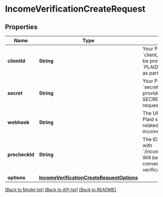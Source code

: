 # IncomeVerificationCreateRequest

## Properties
Name | Type | Description | Notes
------------ | ------------- | ------------- | -------------
**clientId** | **String** | Your Plaid API &#x60;client_id&#x60;. The &#x60;client_id&#x60; is required and may be provided either in the &#x60;PLAID-CLIENT-ID&#x60; header or as part of a request body. | [optional] 
**secret** | **String** | Your Plaid API &#x60;secret&#x60;. The &#x60;secret&#x60; is required and may be provided either in the &#x60;PLAID-SECRET&#x60; header or as part of a request body. | [optional] 
**webhook** | **String** | The URL endpoint to which Plaid should send webhooks related to the progress of the income verification process. | 
**precheckId** | **String** | The ID of a precheck created with &#x60;/income/verification/precheck&#x60;. Will be used to improve conversion of the income verification flow. | [optional] 
**options** | [**IncomeVerificationCreateRequestOptions**](IncomeVerificationCreateRequestOptions.md) |  | [optional] 

[[Back to Model list]](../README.md#documentation-for-models) [[Back to API list]](../README.md#documentation-for-api-endpoints) [[Back to README]](../README.md)



